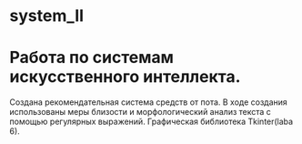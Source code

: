 # system_II
# Работа по системам искусственного интеллекта.
Создана рекомендательная система средств от пота. В ходе создания использованы меры близости и морфологический анализ текста с помощью регулярных выражений. Графическая библиотека Tkinter(laba 6).
